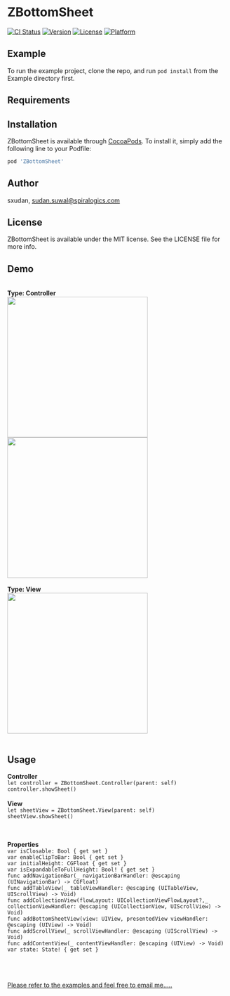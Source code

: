 # ZBottomSheet

[![CI Status](https://img.shields.io/travis/sxudan/ZBottomSheet.svg?style=flat)](https://travis-ci.org/sxudan/ZBottomSheet)
[![Version](https://img.shields.io/cocoapods/v/ZBottomSheet.svg?style=flat)](https://cocoapods.org/pods/ZBottomSheet)
[![License](https://img.shields.io/cocoapods/l/ZBottomSheet.svg?style=flat)](https://cocoapods.org/pods/ZBottomSheet)
[![Platform](https://img.shields.io/cocoapods/p/ZBottomSheet.svg?style=flat)](https://cocoapods.org/pods/ZBottomSheet)

## Example

To run the example project, clone the repo, and run `pod install` from the Example directory first.

## Requirements

## Installation

ZBottomSheet is available through [CocoaPods](https://cocoapods.org). To install
it, simply add the following line to your Podfile:

```ruby
pod 'ZBottomSheet'
```

## Author

sxudan, sudan.suwal@spiralogics.com

## License

ZBottomSheet is available under the MIT license. See the LICENSE file for more info.

## Demo
</br>
<b> Type: Controller </b>
</br>
<img src="https://user-images.githubusercontent.com/31989781/91003183-62293180-e5f0-11ea-8e4c-7379e0db3223.gif" width="320" > 
</br>
<img src="https://user-images.githubusercontent.com/31989781/91004110-fdbba180-e5f2-11ea-8b3a-5b1ad3478952.gif" width="320" > 
</br></br>
<b> Type: View </b>
</br>
<img src="https://user-images.githubusercontent.com/31989781/91003842-2d1dde80-e5f2-11ea-9822-5f1fdc2bff50.gif" width="320" > 
</br></br>


## Usage

<b>Controller</b> </br>
```let controller = ZBottomSheet.Controller(parent: self) ```
</br>
```controller.showSheet() ```
</br></br>
<b>View</b> </br>
```let sheetView = ZBottomSheet.View(parent: self) ```
</br>
```sheetView.showSheet() ```

</br></br>
<b>Properties</b>
</br>
`var isClosable: Bool { get set }`
</br>
`var enableClipToBar: Bool { get set }`
</br>
`var initialHeight: CGFloat { get set }`
</br>
`var isExpandableToFullHeight: Bool! { get set }`
</br>
`func addNavigationBar(_ navigationBarHandler: @escaping (UINavigationBar) -> CGFloat)`
</br>
`func addTableView(_ tableViewHandler: @escaping (UITableView, UIScrollView) -> Void)`
</br>
`func addCollectionView(flowLayout: UICollectionViewFlowLayout?,_ collectionViewHandler: @escaping (UICollectionView, UIScrollView) -> Void)`
</br>
`func addBottomSheetView(view: UIView, presentedView viewHandler: @escaping (UIView) -> Void)`
</br>
`func addScrollView(_ scrollViewHandler: @escaping (UIScrollView) -> Void)`
</br>
`func addContentView(_ contentViewHandler: @escaping (UIView) -> Void)`
</br>
`var state: State! { get set }`
</br>

</br></br></br>
<a href="" >Please refer to the examples and feel free to email me.....</a>
